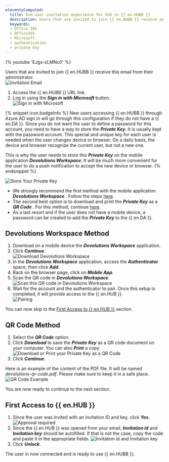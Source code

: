 ```yaml
---
eleventyComputed:
  title: End user invitation experience for SSO in {{ en.HUBB }}
  description: Users that are invited to join {{ en.HUBB }} receive an email from their administrator.
  keywords:
  - Office 365
  - Office365
  - Microsoft
  - authentication
  - private key
---
```

{% youtube 'EJgx-xLMNc0' %}  

Users that are invited to join {{ en.HUBB }} receive this email from their administrator.  
![Invitation Email](https://webdevolutions.azureedge.net/docs/en/hub/Hub4146.png) 
1. Access the {{ en.HUBB }} URL link. 
1. Log in using the ***Sign in with Microsoft*** button.  
![Sign in with Microsoft](https://webdevolutions.azureedge.net/docs/en/hub/Hub4147.png) 

{% snippet icon.badgeInfo %} 
New users accessing {{ en.HUBB }} through Azure AD sign in will go through this configuration if they do not have a {{ en.DA }}. Since you do not want the user to define a password for this account, you need to have a way to store the ***Private Key***. It is usually kept with the password account. This special and unique key for each user is needed when the user changes device or browser. On a daily basis, the device and browser recognize the current user, but not a new one.  

This is why the user needs to store this ***Private Key*** on the mobile application ***Devolutions Workspace***. It will be much more convenient for the user to do a push notification to accept the new device or browser. 
{% endsnippet %}
 
![Store Your Private Key](https://webdevolutions.azureedge.net/docs/en/hub/Hub4148.png)

* We strongly recommend the first method with the mobile application ***Devolutions Workspace*** . Follow the steps [here](#devolutions-workspace-method).  
* The second best option is to download and print the ***Private Key*** as a ***QR Code*** . For this method, continue [here](#qr-code-method).  
* As a last resort and if the user does not have a mobile device, a password can be created to add the ***Private Key*** to the {{ en.DA }}.   

## Devolutions Workspace Method 

1. Download on a mobile device the ***Devolutions Workspace*** application. 
1. Click ***Continue***.  
![Download Devolutions Workspace](https://webdevolutions.azureedge.net/docs/en/hub/Hub4150.png) 
3. In the ***Devolutions Workspace*** application, access the ***Authenticator*** space, then click ***Add***. 
1. Back on the browser page, click on ***Mobile App***. 
1. Scan the QR code in ***Devolutions Workspace***.  
![Scan this QR code in Devolutions Workspace](https://webdevolutions.azureedge.net/docs/en/hub/Hub4151.png) 
6. Wait for the account and the authenticator to pair. Once this setup is completed, it will provide access to the {{ en.HUB }}.   
![Pairing](https://webdevolutions.azureedge.net/docs/en/hub/Hub4152.png) 

You can now skip to the [First Access to {{ en.HUB }}](#first-access-to--enphub) section. 

## QR Code Method 

1. Select the ***QR Code*** option. 
1. Click ***Download*** to save the ***Private Key*** as a QR code document on your computer. You can also ***Print*** a copy.  
![Download or Print your Private Key as a QR Code](https://webdevolutions.azureedge.net/docs/en/hub/Hub4155.png) 
1. Click ***Continue***.  

Here is an example of the content of the PDF file. It will be named *devolutions-qr-code.pdf*. Please make sure to keep it in a safe place.  
![QR Code Example](https://webdevolutions.azureedge.net/docs/en/hub/Hub4162.png) 

You are now ready to continue to the next section. 

## First Access to {{ en.HUB }} 

1. Since the user was invited with an invitation ID and key, click ***Yes***.  
![Approval required](https://webdevolutions.azureedge.net/docs/en/hub/Hub4153.png) 
1. Since the {{ en.HUB }} was opened from your email, ***Invitation id*** and ***Invitation key*** should be autofilled. If that is not the case, copy the code and paste it in the appropriate fields.
![Invitation id and Invitation key](https://webdevolutions.azureedge.net/docs/en/hub/Hub4154.png)  
1. Click ***Unlock***.  

The user in now connected and is ready to use {{ en.HUBB }}. 
